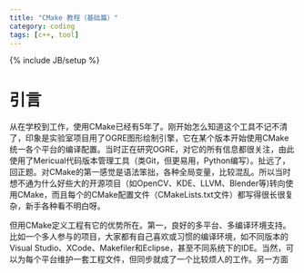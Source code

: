 ```yaml
---
title: "CMake 教程（基础篇）"
category: coding
tags: [c++, tool]
---
```

{% include JB/setup %}

# 引言

从在学校到工作，使用CMake已经有5年了。刚开始怎么知道这个工具不记不清了，印象是实验室项目用了OGRE图形绘制引擎，它在某个版本开始使用CMake统一各个平台的编译配置。当时正在研究OGRE，对它的所有信息都很关注，由此使用了Mericual代码版本管理工具（类Git，但更易用，Python编写）。扯远了，回正题。对CMake的第一感觉是语法笨拙，各种全局变量，比较混乱。所以当时想不通为什么好些大的开源项目（如OpenCV、KDE、LLVM、Blender等)转向使用CMake，而且每个的CMake配置文件（CMakeLists.txt文件）都写得很长很复杂，新手各种看不明白呀。

但用CMake定义工程有它的优势所在。第一，良好的多平台、多编译环境支持。比如一个多人参与的项目，大家都有自己喜欢或习惯的编译环境，如不同版本的Visual Studio、XCode、Makefiler和Eclipse，甚至不同系统下的IDE。当然，可以为每个平台维护一套工程文件，但同步就成了一个比较烦人的工作。另一方面

